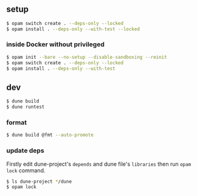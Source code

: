 
## setup

```bash
$ opam switch create . --deps-only --locked
$ opam install . --deps-only --with-test --locked
```

### inside Docker without privileged

```bash
$ opam init --bare --no-setup --disable-sandboxing --reinit
$ opam switch create . --deps-only --locked
$ opam install . --deps-only --with-test
```

## dev

```bash
$ dune build
$ dune runtest
```

### format

```bash
$ dune build @fmt --auto-promote
```

### update deps

Firstly edit dune-project's `depends` and dune file's `libraries` then run `opam lock` command.

```bash
$ ls dune-project */dune
$ opam lock
```
